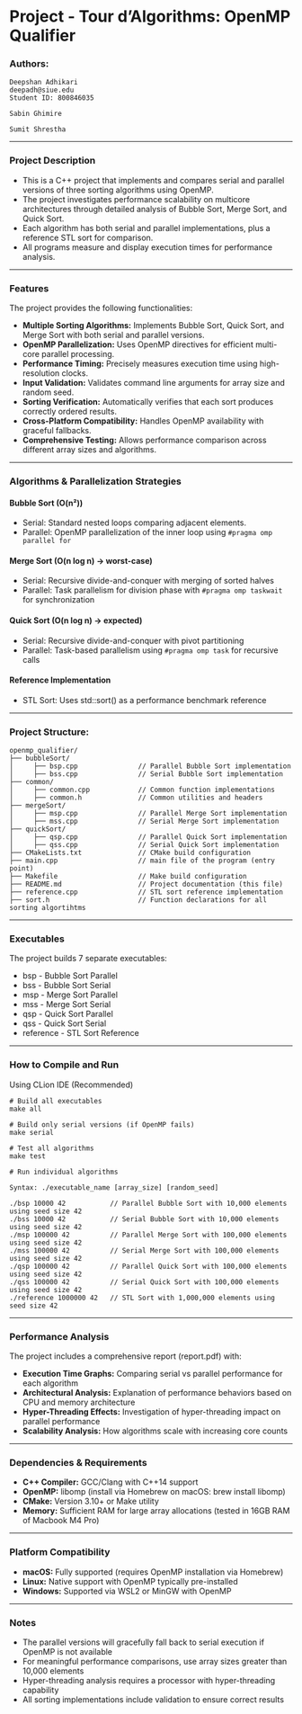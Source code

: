 # Project - Tour d’Algorithms: OpenMP Qualifier

### Authors: 
    Deepshan Adhikari
    deepadh@siue.edu
    Student ID: 800846035

    Sabin Ghimire

    Sumit Shrestha

---

### Project Description
- This is a C++ project that implements and compares serial and parallel versions of three sorting algorithms using OpenMP.
- The project investigates performance scalability on multicore architectures through detailed analysis of Bubble Sort, Merge Sort, and Quick Sort.
- Each algorithm has both serial and parallel implementations, plus a reference STL sort for comparison.
- All programs measure and display execution times for performance analysis.

---

### Features
The project provides the following functionalities:
- **Multiple Sorting Algorithms:** Implements Bubble Sort, Quick Sort, and Merge Sort with both serial and parallel versions.
- **OpenMP Parallelization:** Uses OpenMP directives for efficient multi-core parallel processing.
- **Performance Timing:** Precisely measures execution time using high-resolution clocks.
- **Input Validation:** Validates command line arguments for array size and random seed.
- **Sorting Verification:** Automatically verifies that each sort produces correctly ordered results.
- **Cross-Platform Compatibility:** Handles OpenMP availability with graceful fallbacks.
- **Comprehensive Testing:** Allows performance comparison across different array sizes and algorithms.

---

### Algorithms & Parallelization Strategies

#### Bubble Sort (O(n²))
- Serial: Standard nested loops comparing adjacent elements.
- Parallel: OpenMP parallelization of the inner loop using ```#pragma omp parallel for```

#### Merge Sort (O(n log n) -> worst-case)
- Serial: Recursive divide-and-conquer with merging of sorted halves
- Parallel: Task parallelism for division phase with ```#pragma omp taskwait``` for synchronization

#### Quick Sort (O(n log n) -> expected)
- Serial: Recursive divide-and-conquer with pivot partitioning
- Parallel: Task-based parallelism using ```#pragma omp task``` for recursive calls

#### Reference Implementation
- STL Sort: Uses std::sort() as a performance benchmark reference

---

### Project Structure:
```
openmp_qualifier/  
├── bubbleSort/  
│     ├── bsp.cpp               // Parallel Bubble Sort implementation
│     ├── bss.cpp               // Serial Bubble Sort implementation
├── common/
│     ├── common.cpp            // Common function implementations
│     ├── common.h              // Common utilities and headers  
├── mergeSort/  
│     ├── msp.cpp               // Parallel Merge Sort implementation  
│     ├── mss.cpp               // Serial Merge Sort implementation  
├── quickSort/  
│     ├── qsp.cpp               // Parallel Quick Sort implementation  
│     ├── qss.cpp               // Serial Quick Sort implementation  
├── CMakeLists.txt              // CMake build configuration  
├── main.cpp                    // main file of the program (entry point)
├── Makefile                    // Make build configuration  
├── README.md                   // Project documentation (this file)  
├── reference.cpp               // STL sort reference implementation
├── sort.h                      // Function declarations for all sorting algortihtms
```

---

### Executables
The project builds 7 separate executables:
- bsp - Bubble Sort Parallel
- bss - Bubble Sort Serial
- msp - Merge Sort Parallel
- mss - Merge Sort Serial
- qsp - Quick Sort Parallel
- qss - Quick Sort Serial
- reference - STL Sort Reference

---

### How to Compile and Run
Using CLion IDE (Recommended)
```
# Build all executables
make all

# Build only serial versions (if OpenMP fails)
make serial

# Test all algorithms
make test

# Run individual algorithms

Syntax: ./executable_name [array_size] [random_seed]

./bsp 10000 42           // Parallel Bubble Sort with 10,000 elements using seed size 42
./bss 10000 42           // Serial Bubble Sort with 10,000 elements using seed size 42
./msp 100000 42          // Parallel Merge Sort with 100,000 elements using seed size 42
./mss 100000 42          // Serial Merge Sort with 100,000 elements using seed size 42
./qsp 100000 42          // Parallel Quick Sort with 100,000 elements using seed size 42
./qss 100000 42          // Serial Quick Sort with 100,000 elements using seed size 42
./reference 1000000 42   // STL Sort with 1,000,000 elements using seed size 42
```

---

### Performance Analysis

The project includes a comprehensive report (report.pdf) with:
- **Execution Time Graphs:** Comparing serial vs parallel performance for each algorithm
- **Architectural Analysis:** Explanation of performance behaviors based on CPU and memory architecture
- **Hyper-Threading Effects:** Investigation of hyper-threading impact on parallel performance
- **Scalability Analysis:** How algorithms scale with increasing core counts

---

### Dependencies & Requirements
- **C++ Compiler:** GCC/Clang with C++14 support
- **OpenMP:** libomp (install via Homebrew on macOS: brew install libomp)
- **CMake:** Version 3.10+ or Make utility
- **Memory:** Sufficient RAM for large array allocations (tested in 16GB RAM of Macbook M4 Pro)

---

### Platform Compatibility
- **macOS:** Fully supported (requires OpenMP installation via Homebrew)
- **Linux:** Native support with OpenMP typically pre-installed
- **Windows:** Supported via WSL2 or MinGW with OpenMP

---

### Notes
- The parallel versions will gracefully fall back to serial execution if OpenMP is not available
- For meaningful performance comparisons, use array sizes greater than 10,000 elements
- Hyper-threading analysis requires a processor with hyper-threading capability
- All sorting implementations include validation to ensure correct results